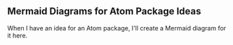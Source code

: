 ## Mermaid Diagrams for Atom Package Ideas

When I have an idea for an Atom package, I'll create a Mermaid diagram for it here.
